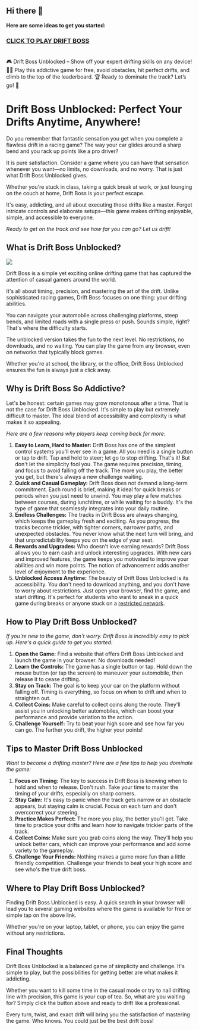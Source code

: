 ## Hi there 👋


**Here are some ideas to get you started:**

<h3><a href="https://gamescentral.net/drift-boss">CLICK TO PLAY DRIFT BOSS</a> </BR> </BR></h3>


🎮 Drift Boss Unblocked – Show off your expert drifting skills on any device! 🚗💨 Play this addictive game for free, avoid obstacles, hit perfect drifts, and climb to the top of the leaderboard. 🏆 Ready to dominate the track? Let’s go! 🏁

# Drift Boss Unblocked: Perfect Your Drifts Anytime, Anywhere!

Do you remember that fantastic sensation you get when you complete a flawless drift in a racing game? The way your car glides around a sharp bend and you rack up points like a pro driver?

It is pure satisfaction. Consider a game where you can have that sensation whenever you want—no limits, no downloads, and no worry. That is just what Drift Boss Unblocked gives.

Whether you're stuck in class, taking a quick break at work, or just lounging on the couch at home, Drift Boss is your perfect escape.

It's easy, addicting, and all about executing those drifts like a master. Forget intricate controls and elaborate setups—this game makes drifting enjoyable, simple, and accessible to everyone.

*Ready to get on the track and see how far you can go? Let us drift!*

## What is Drift Boss Unblocked?

<a href="https://gamescentral.net/drift-boss"><img src="https://i.ibb.co/5syhQsp/drift-boss-unblocked.png"></a>

Drift Boss is a simple yet exciting online drifting game that has captured the attention of casual gamers around the world.

It's all about timing, precision, and mastering the art of the drift. Unlike sophisticated racing games, Drift Boss focuses on one thing: your drifting abilities.

You can navigate your automobile across challenging platforms, steep bends, and limited roads with a single press or push. Sounds simple, right? That's where the difficulty starts.

The unblocked version takes the fun to the next level. No restrictions, no downloads, and no waiting. You can play the game from any browser, even on networks that typically block games.

Whether you're at school, the library, or the office, Drift Boss Unblocked ensures the fun is always just a click away.

## Why is Drift Boss So Addictive?

Let's be honest: certain games may grow monotonous after a time. That is not the case for Drift Boss Unblocked. It's simple to play but extremely difficult to master. The ideal blend of accessibility and complexity is what makes it so appealing.

*Here are a few reasons why players keep coming back for more:*

1. **Easy to Learn, Hard to Master:** Drift Boss has one of the simplest control systems you'll ever see in a game. All you need is a single button or tap to drift. Tap and hold to steer; let go to stop drifting. That's it! But don't let the simplicity fool you. The game requires precision, timing, and focus to avoid falling off the track. The more you play, the better you get, but there's always a new challenge waiting.
2. **Quick and Casual Gameplay:** Drift Boss does not demand a long-term commitment. Each round is brief, making it ideal for quick breaks or periods when you just need to unwind. You may play a few matches between courses, during lunchtime, or while waiting for a buddy. It's the type of game that seamlessly integrates into your daily routine.
3. **Endless Challenges:** The tracks in Drift Boss are always changing, which keeps the gameplay fresh and exciting. As you progress, the tracks become trickier, with tighter corners, narrower paths, and unexpected obstacles. You never know what the next turn will bring, and that unpredictability keeps you on the edge of your seat.
4. **Rewards and Upgrades:** Who doesn't love earning rewards? Drift Boss allows you to earn cash and unlock interesting upgrades. With new cars and improved features, the game keeps you motivated to improve your abilities and win more points. The notion of advancement adds another level of enjoyment to the experience.
5. **Unblocked Access Anytime:** The beauty of Drift Boss Unblocked is its accessibility. You don't need to download anything, and you don't have to worry about restrictions. Just open your browser, find the game, and start drifting. It's perfect for students who want to sneak in a quick game during breaks or anyone stuck on a [restricted network](https://docs.github.com/en/enterprise-cloud@latest/admin/configuring-settings/hardening-security-for-your-enterprise/restricting-network-traffic-to-your-enterprise-with-an-ip-allow-list).

## How to Play Drift Boss Unblocked?

*If you're new to the game, don't worry. Drift Boss is incredibly easy to pick up. Here's a quick guide to get you started:*

1. **Open the Game:** Find a website that offers Drift Boss Unblocked and launch the game in your browser. No downloads needed!
2. **Learn the Controls:** The game has a single button or tap. Hold down the mouse button (or tap the screen) to maneuver your automobile, then release it to cease drifting.
3. **Stay on Track:** The goal is to keep your car on the platform without falling off. Timing is everything, so focus on when to drift and when to straighten out.
4. **Collect Coins:** Make careful to collect coins along the route. They'll assist you in unlocking better automobiles, which can boost your performance and provide variation to the action.
5. **Challenge Yourself:** Try to beat your high score and see how far you can go. The further you drift, the higher your points!

## Tips to Master Drift Boss Unblocked

*Want to become a drifting master? Here are a few tips to help you dominate the game:*

1. **Focus on Timing:** The key to success in Drift Boss is knowing when to hold and when to release. Don't rush. Take your time to master the timing of your drifts, especially on sharp corners.
2. **Stay Calm:** It's easy to panic when the track gets narrow or an obstacle appears, but staying calm is crucial. Focus on each turn and don't overcorrect your steering.
3. **Practice Makes Perfect:** The more you play, the better you'll get. Take time to practice your drifts and learn how to navigate trickier parts of the track.
4. **Collect Coins:** Make sure you grab coins along the way. They'll help you unlock better cars, which can improve your performance and add some variety to the gameplay.
5. **Challenge Your Friends:** Nothing makes a game more fun than a little friendly competition. Challenge your friends to beat your high score and see who's the true drift boss.

## Where to Play Drift Boss Unblocked?

Finding Drift Boss Unblocked is easy. A quick search in your browser will lead you to several gaming websites where the game is available for free or simple tap on the above link.

Whether you're on your laptop, tablet, or phone, you can enjoy the game without any restrictions.

## Final Thoughts

Drift Boss Unblocked is a balanced game of simplicity and challenge. It's simple to play, but the possibilities for getting better are what makes it addicting.

Whether you want to kill some time in the casual mode or try to nail drifting line with precision, this game is your cup of tea. So, what are you waiting for? Simply click the button above and ready to drift like a professional. 

Every turn, twist, and exact drift will bring you the satisfaction of mastering the game. Who knows. You could just be the best drift boss!
